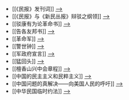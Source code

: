 - [[《民报》发刊词]] [-->](./《民报》发刊词.md)
- [[《民报》与《新民丛报》辩驳之纲领]] [-->](./《民报》与《新民丛报》辩驳之纲领.md)
- [[驳康有为论革命书]] [-->](./驳康有为论革命书.md)
- [[告各友邦书]] [-->](./告各友邦书.md)
- [[革命军]] [-->](./革命军.md)
- [[警世钟]] [-->](./警世钟.md)
- [[军政府宣言]] [-->](./军政府宣言.md)
- [[猛回头]] [-->](./猛回头.md)
- [[檀香山兴中会章程]] [-->](./檀香山兴中会章程.md)
- [[中国的民主主义和民粹主义]] [-->](./中国的民主主义和民粹主义.md)
- [[中国问题的真解决——向美国人民的呼吁]] [-->](./中国问题的真解决——向美国人民的呼吁.md)
- [[中华民国临时约法]] [-->](./中华民国临时约法.md)
